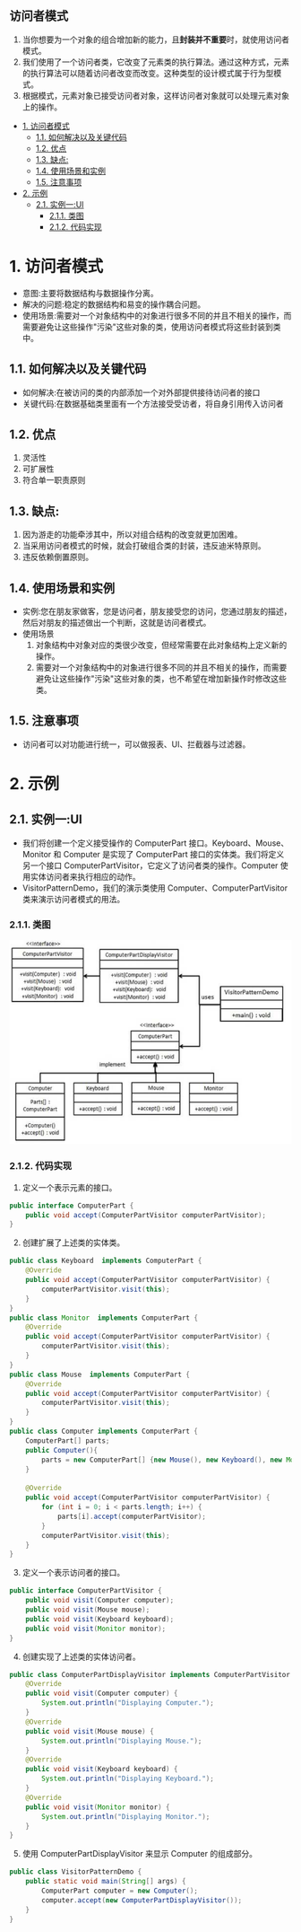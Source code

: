 访问者模式
---
1. 当你想要为一个对象的组合增加新的能力，且**封装并不重要**时，就使用访问者模式。
2. 我们使用了一个访问者类，它改变了元素类的执行算法。通过这种方式，元素的执行算法可以随着访问者改变而改变。这种类型的设计模式属于行为型模式。
3. 根据模式，元素对象已接受访问者对象，这样访问者对象就可以处理元素对象上的操作。

<!-- TOC -->

- [1. 访问者模式](#1-访问者模式)
  - [1.1. 如何解决以及关键代码](#11-如何解决以及关键代码)
  - [1.2. 优点](#12-优点)
  - [1.3. 缺点:](#13-缺点)
  - [1.4. 使用场景和实例](#14-使用场景和实例)
  - [1.5. 注意事项](#15-注意事项)
- [2. 示例](#2-示例)
  - [2.1. 实例一:UI](#21-实例一ui)
    - [2.1.1. 类图](#211-类图)
    - [2.1.2. 代码实现](#212-代码实现)

<!-- /TOC -->

# 1. 访问者模式
- 意图:主要将数据结构与数据操作分离。
- 解决的问题:稳定的数据结构和易变的操作耦合问题。
- 使用场景:需要对一个对象结构中的对象进行很多不同的并且不相关的操作，而需要避免让这些操作"污染"这些对象的类，使用访问者模式将这些封装到类中。

## 1.1. 如何解决以及关键代码
- 如何解决:在被访问的类的内部添加一个对外部提供接待访问者的接口
- 关键代码:在数据基础类里面有一个方法接受受访者，将自身引用传入访问者

## 1.2. 优点
1. 灵活性
2. 可扩展性
3. 符合单一职责原则

## 1.3. 缺点:
1. 因为游走的功能牵涉其中，所以对组合结构的改变就更加困难。
2. 当采用访问者模式的时候，就会打破组合类的封装，违反迪米特原则。
3. 违反依赖倒置原则。

## 1.4. 使用场景和实例
- 实例:您在朋友家做客，您是访问者，朋友接受您的访问，您通过朋友的描述，然后对朋友的描述做出一个判断，这就是访问者模式。
- 使用场景
  1. 对象结构中对象对应的类很少改变，但经常需要在此对象结构上定义新的操作。
  2. 需要对一个对象结构中的对象进行很多不同的并且不相关的操作，而需要避免让这些操作"污染"这些对象的类，也不希望在增加新操作时修改这些类。

## 1.5. 注意事项
- 访问者可以对功能进行统一，可以做报表、UI、拦截器与过滤器。

# 2. 示例

## 2.1. 实例一:UI
- 我们将创建一个定义接受操作的 ComputerPart 接口。Keyboard、Mouse、Monitor 和 Computer 是实现了 ComputerPart 接口的实体类。我们将定义另一个接口 ComputerPartVisitor，它定义了访问者类的操作。Computer 使用实体访问者来执行相应的动作。
- VisitorPatternDemo，我们的演示类使用 Computer、ComputerPartVisitor 类来演示访问者模式的用法。

### 2.1.1. 类图
![](img/fwz/1.png)

### 2.1.2. 代码实现
1. 定义一个表示元素的接口。
```java
public interface ComputerPart {
    public void accept(ComputerPartVisitor computerPartVisitor);
}
```
2. 创建扩展了上述类的实体类。
```java
public class Keyboard  implements ComputerPart {
    @Override
    public void accept(ComputerPartVisitor computerPartVisitor) {
        computerPartVisitor.visit(this);
    }
}
public class Monitor  implements ComputerPart {
    @Override
    public void accept(ComputerPartVisitor computerPartVisitor) {
        computerPartVisitor.visit(this);
    }
}
public class Mouse  implements ComputerPart {
    @Override
    public void accept(ComputerPartVisitor computerPartVisitor) {
        computerPartVisitor.visit(this);
    }
}
public class Computer implements ComputerPart {
    ComputerPart[] parts;
    public Computer(){
        parts = new ComputerPart[] {new Mouse(), new Keyboard(), new Monitor()};      
    } 
    
    @Override
    public void accept(ComputerPartVisitor computerPartVisitor) {
        for (int i = 0; i < parts.length; i++) {
            parts[i].accept(computerPartVisitor);
        }
        computerPartVisitor.visit(this);
    }
}
```
3. 定义一个表示访问者的接口。
```java
public interface ComputerPartVisitor {
    public void visit(Computer computer);
    public void visit(Mouse mouse);
    public void visit(Keyboard keyboard);
    public void visit(Monitor monitor);
}
```
4. 创建实现了上述类的实体访问者。
```java
public class ComputerPartDisplayVisitor implements ComputerPartVisitor {
    @Override
    public void visit(Computer computer) {
        System.out.println("Displaying Computer.");
    }
    @Override
    public void visit(Mouse mouse) {
        System.out.println("Displaying Mouse.");
    }
    @Override
    public void visit(Keyboard keyboard) {
        System.out.println("Displaying Keyboard.");
    }
    @Override
    public void visit(Monitor monitor) {
        System.out.println("Displaying Monitor.");
    }
}
```
5. 使用 ComputerPartDisplayVisitor 来显示 Computer 的组成部分。
```java
public class VisitorPatternDemo {
    public static void main(String[] args) {
        ComputerPart computer = new Computer();
        computer.accept(new ComputerPartDisplayVisitor());
    }
}
```